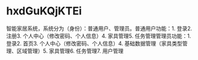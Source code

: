 # hxdGuKQjKTEi
智能家居系统，系统分为（身份）：普通用户、管理员。普通用户功能：1. 登录2. 注册3. 个人中心（修改密码、个人信息）4. 家具管理5. 任务管理管理员功能：1. 登录2. 首页3. 个人中心（修改密码、个人信息）4. 基础数据管理（家具类型管理、区域管理）5. 家具管理6. 任务管理7. 用户管理 
